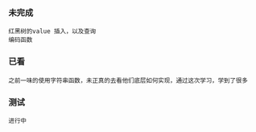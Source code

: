 ### 未完成
    红黑树的value 插入，以及查询
    编码函数
### 已看
    之前一味的使用字符串函数，未正真的去看他们底层如何实现，通过这次学习，学到了很多
### 测试
    进行中